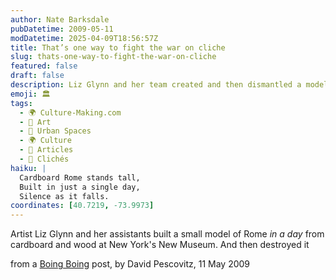 ```yaml
---
author: Nate Barksdale
pubDatetime: 2009-05-11
modDatetime: 2025-04-09T18:56:57Z
title: That’s one way to fight the war on cliche
slug: thats-one-way-to-fight-the-war-on-cliche
featured: false
draft: false
description: Liz Glynn and her team created and then dismantled a model of Rome in a day at New York's New Museum.
emoji: 🏛️
tags:
  - 🌍 Culture-Making.com
  - 🎨 Art
  - 🌆 Urban Spaces
  - 🌍 Culture
  - 📖 Articles
  - 📖 Clichés
haiku: |
  Cardboard Rome stands tall,  
  Built in just a single day,  
  Silence as it falls.
coordinates: [40.7219, -73.9973]
---
```


Artist Liz Glynn and her assistants built a small model of Rome _in a day_ from cardboard and wood at New York's New Museum. And then destroyed it

from a [Boing Boing](http://web.archive.org/web/20241102115613/https://boingboing.net/2009/05/11/rome-model-built-in.html) post, by David Pescovitz, 11 May 2009
